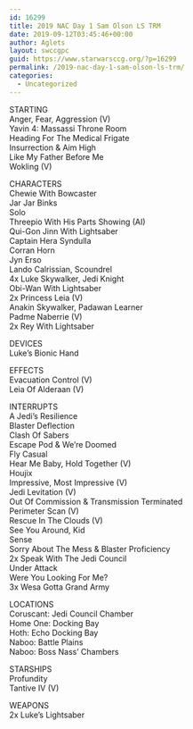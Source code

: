 ```yaml
---
id: 16299
title: 2019 NAC Day 1 Sam Olson LS TRM
date: 2019-09-12T03:45:46+00:00
author: Aglets
layout: swccgpc
guid: https://www.starwarsccg.org/?p=16299
permalink: /2019-nac-day-1-sam-olson-ls-trm/
categories:
  - Uncategorized
---
```

STARTING  
Anger, Fear, Aggression (V)  
Yavin 4: Massassi Throne Room  
Heading For The Medical Frigate  
Insurrection & Aim High  
Like My Father Before Me  
Wokling (V)

CHARACTERS  
Chewie With Bowcaster  
Jar Jar Binks  
Solo  
Threepio With His Parts Showing (AI)  
Qui-Gon Jinn With Lightsaber  
Captain Hera Syndulla  
Corran Horn  
Jyn Erso  
Lando Calrissian, Scoundrel  
4x Luke Skywalker, Jedi Knight  
Obi-Wan With Lightsaber  
2x Princess Leia (V)  
Anakin Skywalker, Padawan Learner  
Padme Naberrie (V)  
2x Rey With Lightsaber

DEVICES  
Luke&#8217;s Bionic Hand

EFFECTS  
Evacuation Control (V)  
Leia Of Alderaan (V)

INTERRUPTS  
A Jedi&#8217;s Resilience  
Blaster Deflection  
Clash Of Sabers  
Escape Pod & We&#8217;re Doomed  
Fly Casual  
Hear Me Baby, Hold Together (V)  
Houjix  
Impressive, Most Impressive (V)  
Jedi Levitation (V)  
Out Of Commission & Transmission Terminated  
Perimeter Scan (V)  
Rescue In The Clouds (V)  
See You Around, Kid  
Sense  
Sorry About The Mess & Blaster Proficiency  
2x Speak With The Jedi Council  
Under Attack  
Were You Looking For Me?  
3x Wesa Gotta Grand Army

LOCATIONS  
Coruscant: Jedi Council Chamber  
Home One: Docking Bay  
Hoth: Echo Docking Bay  
Naboo: Battle Plains  
Naboo: Boss Nass&#8217; Chambers

STARSHIPS  
Profundity  
Tantive IV (V)

WEAPONS  
2x Luke&#8217;s Lightsaber